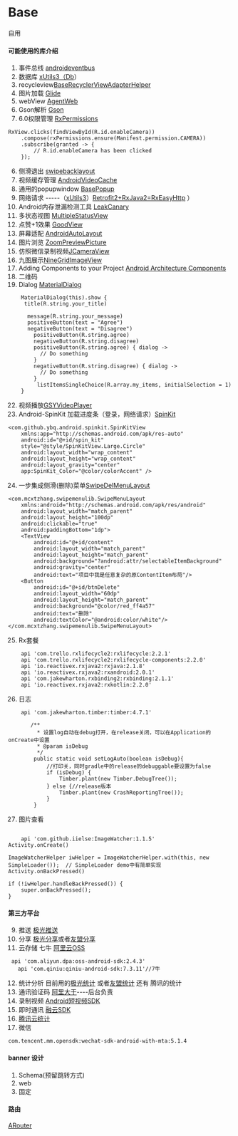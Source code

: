 # Base
   自用

#### 可能使用的库介绍
1. 事件总线 [androideventbus](https://github.com/hehonghui/AndroidEventBus)
2. 数据库  [xUtils3（Db](https://github.com/wyouflf/xUtils3)）
3. recycleview[BaseRecyclerViewAdapterHelper](https://github.com/CymChad/BaseRecyclerViewAdapterHelper/)
3. 图片加载 [Glide](https://github.com/bumptech/glide)
4. webView  [AgentWeb](https://github.com/Justson/AgentWeb)
4. Gson解析  [Gson](https://github.com/google/gson)
5. 6.0权限管理 [RxPermissions](https://github.com/tbruyelle/RxPermissions)
```
RxView.clicks(findViewById(R.id.enableCamera))
    .compose(rxPermissions.ensure(Manifest.permission.CAMERA))
    .subscribe(granted -> {
        // R.id.enableCamera has been clicked
    });
```
6. 侧滑退出 [swipebacklayout](https://github.com/qmdx/SwipeBackLayout)
7. 视频缓存管理 [AndroidVideoCache](https://github.com/danikula/AndroidVideoCache)
8. 通用的popupwindow [BasePopup](https://github.com/razerdp/BasePopup)
10. 网络请求 -----（[xUtils3](https://github.com/wyouflf/xUtils3)）[Retrofit2+RxJava2=RxEasyHttp](https://github.com/zhou-you/RxEasyHttp) ）
12. Android内存泄漏检测工具 [LeakCanary](https://github.com/square/leakcanary)
13. 多状态视图 [MultipleStatusView](https://github.com/qyxxjd/MultipleStatusView)
14. 点赞+1效果 [GoodView](https://github.com/venshine/GoodView)
15. 屏幕适配  [AndroidAutoLayout](https://github.com/hongyangAndroid/AndroidAutoLayout)
16. 图片浏览 [ZoomPreviewPicture](https://github.com/yangchaojiang/ZoomPreviewPicture)
17. 仿照微信录制视频[JCameraView](https://github.com/CJT2325/CameraView)
18. 九图展示[NineGridImageView](https://jaeger.itscoder.com/android/2016/03/06/nine-grid-iamge-view-libaray.html)
19. Adding Components to your Project [Android Architecture Components](https://developer.android.google.cn/topic/libraries/architecture/index.html)
20. 二维码
21. Dialog [MaterialDialog](https://github.com/afollestad/material-dialogs)
```
	MaterialDialog(this).show {
	 title(R.string.your_title)

      message(R.string.your_message)
      positiveButton(text = "Agree")
      negativeButton(text = "Disagree")
        positiveButton(R.string.agree)
        negativeButton(R.string.disagree)
        positiveButton(R.string.agree) { dialog ->
          // Do something
        }
        negativeButton(R.string.disagree) { dialog ->
          // Do something
        }
         listItemsSingleChoice(R.array.my_items, initialSelection = 1)
    }
```
22. 视频播放[GSYVideoPlayer](https://github.com/CarGuo/GSYVideoPlayer)
23. Android-SpinKit 加载进度条（登录，网络请求）[SpinKit](https://github.com/ybq/Android-SpinKit)
```
<com.github.ybq.android.spinkit.SpinKitView
    xmlns:app="http://schemas.android.com/apk/res-auto"
    android:id="@+id/spin_kit"
    style="@style/SpinKitView.Large.Circle"
    android:layout_width="wrap_content"
    android:layout_height="wrap_content"
    android:layout_gravity="center"
    app:SpinKit_Color="@color/colorAccent" />
```
24. 一步集成侧滑(删除)菜单[SwipeDelMenuLayout](https://github.com/mcxtzhang/SwipeDelMenuLayout)
```
<com.mcxtzhang.swipemenulib.SwipeMenuLayout
    xmlns:android="http://schemas.android.com/apk/res/android"
    android:layout_width="match_parent"
    android:layout_height="100dp"
    android:clickable="true"
    android:paddingBottom="1dp">
    <TextView
        android:id="@+id/content"
        android:layout_width="match_parent"
        android:layout_height="match_parent"
        android:background="?android:attr/selectableItemBackground"
        android:gravity="center"
        android:text="项目中我是任意复杂的原ContentItem布局"/>
    <Button
        android:id="@+id/btnDelete"
        android:layout_width="60dp"
        android:layout_height="match_parent"
        android:background="@color/red_ff4a57"
        android:text="删除"
        android:textColor="@android:color/white"/>
</com.mcxtzhang.swipemenulib.SwipeMenuLayout>
```
25. Rx套餐
```
    api 'com.trello.rxlifecycle2:rxlifecycle:2.2.1'
    api 'com.trello.rxlifecycle2:rxlifecycle-components:2.2.0'
    api 'io.reactivex.rxjava2:rxjava:2.1.8'
    api 'io.reactivex.rxjava2:rxandroid:2.0.1'
    api 'com.jakewharton.rxbinding2:rxbinding:2.1.1'
    api 'io.reactivex.rxjava2:rxkotlin:2.2.0'
```
26. 日志
```
    api 'com.jakewharton.timber:timber:4.7.1'

       /**
         * 设置log自动在debug打开，在release关闭，可以在Application的onCreate中设置
         * @param isDebug
         */
        public static void setLogAuto(boolean isDebug){
            //打印关，同时gradle中的release的debuggable要设置为false
            if (isDebug) {
                Timber.plant(new Timber.DebugTree());
            } else {//release版本
                Timber.plant(new CrashReportingTree());
            }
        }
```
27. 图片查看

```

    api 'com.github.iielse:ImageWatcher:1.1.5'
Activity.onCreate()

ImageWatcherHelper iwHelper = ImageWatcherHelper.with(this, new SimpleLoader());  // SimpleLoader demo中有简单实现
Activity.onBackPressed()

if (!iwHelper.handleBackPressed()) {
    super.onBackPressed();
}

```


#### 第三方平台 ####

9. 推送 [极光推送](https://docs.jiguang.cn/jpush/guideline/intro/)
10. 分享 [极光分享](https://docs.jiguang.cn/jshare/guideline/intro/)或者[友盟分享](http://mobile.umeng.com)
11. 云存储 七牛 [阿里云OSS](https://help.aliyun.com/document_detail/32042.html?spm=5176.87240.400427.45.sHMUpt)
```
 api 'com.aliyun.dpa:oss-android-sdk:2.4.3'
   api 'com.qiniu:qiniu-android-sdk:7.3.11'//7牛
```
12. 统计分析  目前用的[极光统计](https://docs.jiguang.cn/janalytics/guideline/intro/) 或者[友盟统计](http://mobile.umeng.com/analytics) 还有 腾讯的统计
13. 通讯验证码 [阿里大于](https://dayu.aliyun.com/product/sms?spm=a3142.7791109.0.0.1d6d73c4oGtKxk)----后台负责
14. 录制视频 [Android短视频SDK](https://help.aliyun.com/document_detail/53421.html?spm=5176.doc54832.6.688.5hqB17)
15. 即时通讯  [融云SDK](http://www.rongcloud.cn/docs/)
16. [腾讯云统计](http://mta.qq.com/?ADTAG=EXTERNAL.MEDIA.ANALYSIS_122)
17. 微信
```
com.tencent.mm.opensdk:wechat-sdk-android-with-mta:5.1.4
```


#### banner 设计
1. Schema(预留跳转方式)
2. web
3. 固定

#### 路由
[ARouter](https://github.com/SheTieJun/Shetj/blob/master/router/router.md)